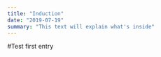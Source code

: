 ```yaml
---
title: "Induction"
date: "2019-07-19"
summary: "This text will explain what's inside"
---
```

#Test
first entry